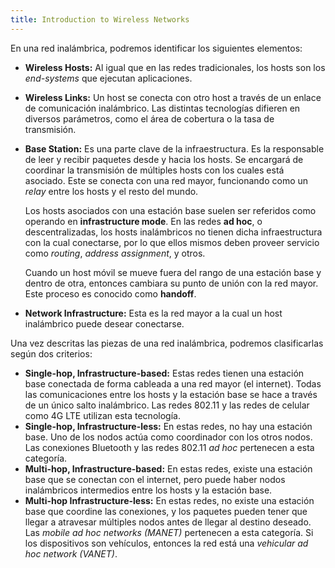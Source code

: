 ```yaml
---
title: Introduction to Wireless Networks
---
```


En una red inalámbrica, podremos identificar los siguientes elementos:

- **Wireless Hosts:** Al igual que en las redes tradicionales, los hosts son los *end-systems* que ejecutan aplicaciones.
- **Wireless Links:** Un host se conecta con otro host a través de un enlace de comunicación inalámbrico. Las distintas tecnologías difieren en diversos parámetros, como el área de cobertura o la tasa de transmisión.
- **Base Station:** Es una parte clave de la infraestructura. Es la responsable de leer y recibir paquetes desde y hacia los hosts. Se encargará de coordinar la transmisión de múltiples hosts con los cuales está asociado. Este se conecta con una red mayor, funcionando como un *relay* entre los hosts y el resto del mundo.

	Los hosts asociados con una estación base suelen ser referidos como operando en **infrastructure mode**. En las redes **ad hoc**, o descentralizadas, los hosts inalámbricos no tienen dicha infraestructura con la cual conectarse, por lo que ellos mismos deben proveer servicio como *routing*, *address assignment*, y otros.

	Cuando un host móvil se mueve fuera del rango de una estación base y dentro de otra, entonces cambiara su punto de unión con la red mayor. Este proceso es conocido como **handoff**.

- **Network Infrastructure:** Esta es la red mayor a la cual un host inalámbrico puede desear conectarse.

Una vez descritas las piezas de una red inalámbrica, podremos clasificarlas según dos criterios:

- **Single-hop, Infrastructure-based:** Estas redes tienen una estación base conectada de forma cableada a una red mayor (el internet). Todas las comunicaciones entre los hosts y la estación base se hace a través de un único salto inalámbrico. Las redes 802.11 y las redes de celular como 4G LTE utilizan esta tecnología.
- **Single-hop, Infrastructure-less:** En estas redes, no hay una estación base. Uno de los nodos actúa como coordinador con los otros nodos. Las conexiones Bluetooth y las redes 802.11 *ad hoc* pertenecen a esta categoría.
- **Multi-hop, Infrastructure-based:** En estas redes, existe una estación base que se conectan con el internet, pero puede haber nodos inalámbricos intermedios entre los hosts y la estación base.
- **Multi-hop Infrastructure-less:** En estas redes, no existe una estación base que coordine las conexiones, y los paquetes pueden tener que llegar a atravesar múltiples nodos antes de llegar al destino deseado. Las *mobile ad hoc networks (MANET)* pertenecen a esta categoría. Si los dispositivos son vehículos, entonces la red está una *vehicular ad hoc network (VANET)*.
